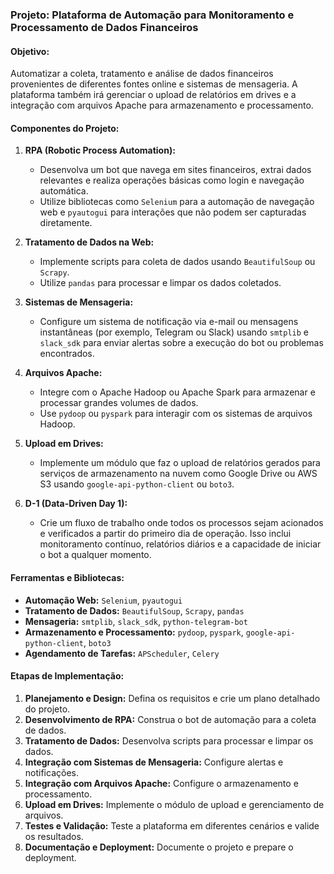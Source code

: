 ### Projeto: Plataforma de Automação para Monitoramento e Processamento de Dados Financeiros

#### Objetivo:
Automatizar a coleta, tratamento e análise de dados financeiros provenientes de diferentes fontes online e sistemas de mensageria. A plataforma também irá gerenciar o upload de relatórios em drives e a integração com arquivos Apache para armazenamento e processamento.

#### Componentes do Projeto:

1. **RPA (Robotic Process Automation):**
   - Desenvolva um bot que navega em sites financeiros, extrai dados relevantes e realiza operações básicas como login e navegação automática.
   - Utilize bibliotecas como `Selenium` para a automação de navegação web e `pyautogui` para interações que não podem ser capturadas diretamente.

2. **Tratamento de Dados na Web:**
   - Implemente scripts para coleta de dados usando `BeautifulSoup` ou `Scrapy`.
   - Utilize `pandas` para processar e limpar os dados coletados.

3. **Sistemas de Mensageria:**
   - Configure um sistema de notificação via e-mail ou mensagens instantâneas (por exemplo, Telegram ou Slack) usando `smtplib` e `slack_sdk` para enviar alertas sobre a execução do bot ou problemas encontrados.

4. **Arquivos Apache:**
   - Integre com o Apache Hadoop ou Apache Spark para armazenar e processar grandes volumes de dados.
   - Use `pydoop` ou `pyspark` para interagir com os sistemas de arquivos Hadoop.

5. **Upload em Drives:**
   - Implemente um módulo que faz o upload de relatórios gerados para serviços de armazenamento na nuvem como Google Drive ou AWS S3 usando `google-api-python-client` ou `boto3`.

6. **D-1 (Data-Driven Day 1):**
   - Crie um fluxo de trabalho onde todos os processos sejam acionados e verificados a partir do primeiro dia de operação. Isso inclui monitoramento contínuo, relatórios diários e a capacidade de iniciar o bot a qualquer momento.

#### Ferramentas e Bibliotecas:
- **Automação Web:** `Selenium`, `pyautogui`
- **Tratamento de Dados:** `BeautifulSoup`, `Scrapy`, `pandas`
- **Mensageria:** `smtplib`, `slack_sdk`, `python-telegram-bot`
- **Armazenamento e Processamento:** `pydoop`, `pyspark`, `google-api-python-client`, `boto3`
- **Agendamento de Tarefas:** `APScheduler`, `Celery`

#### Etapas de Implementação:
1. **Planejamento e Design:** Defina os requisitos e crie um plano detalhado do projeto.
2. **Desenvolvimento de RPA:** Construa o bot de automação para a coleta de dados.
3. **Tratamento de Dados:** Desenvolva scripts para processar e limpar os dados.
4. **Integração com Sistemas de Mensageria:** Configure alertas e notificações.
5. **Integração com Arquivos Apache:** Configure o armazenamento e processamento.
6. **Upload em Drives:** Implemente o módulo de upload e gerenciamento de arquivos.
7. **Testes e Validação:** Teste a plataforma em diferentes cenários e valide os resultados.
8. **Documentação e Deployment:** Documente o projeto e prepare o deployment.
